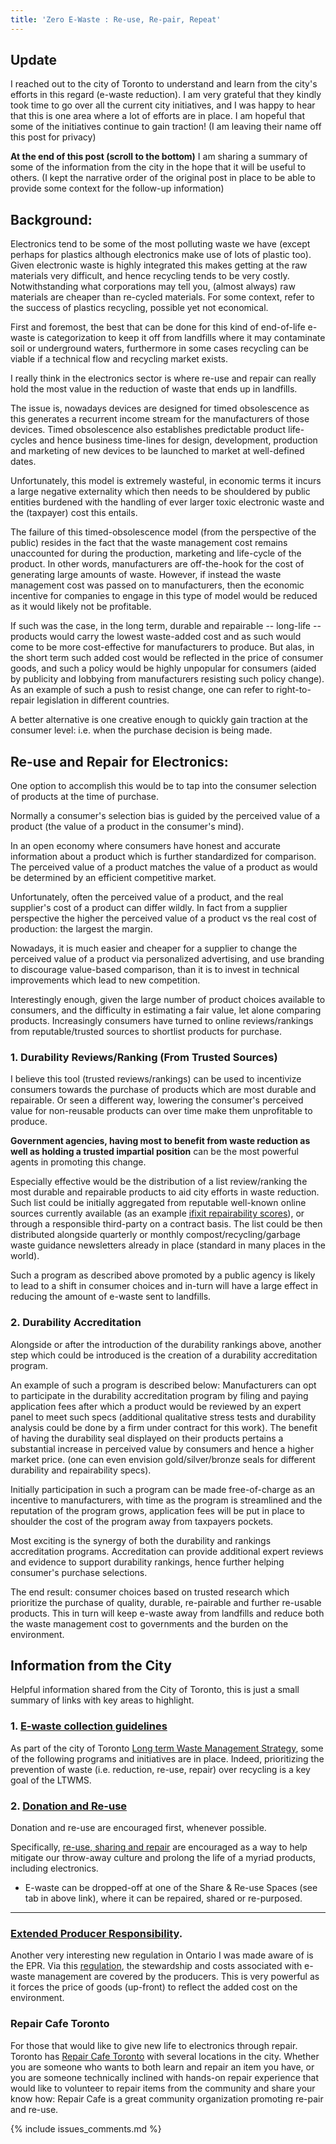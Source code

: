 ```yaml
---
title: 'Zero E-Waste : Re-use, Re-pair, Repeat'
---
```


## Update 

I reached out to the city of Toronto to understand and learn from the city's efforts in this regard
(e-waste reduction). I am very grateful that they kindly took time to go over all the current city
initiatives, and I was happy to hear that this is one area where a lot of efforts are in place. I am
hopeful that some of the initiatives continue to gain traction! (I am leaving their name off this
post for privacy)

**At the end of this post (scroll to the bottom)** I am sharing a summary of some of the information
from the city in the hope that it will be useful to others. (I kept the narrative order of the
original post in place to be able to provide some context for the follow-up information)

## Background:

Electronics tend to be some of the most polluting waste we have (except perhaps for plastics
although electronics make use of lots of plastic too). Given electronic waste is highly integrated
this makes getting at the raw materials very difficult, and hence recycling tends to be very costly. 
Notwithstanding what corporations may tell you, (almost always) raw materials are cheaper than
re-cycled materials. For some context, refer to the success of plastics recycling, possible yet
not economical.

First and foremost, the best that can be done for this kind of end-of-life e-waste is categorization to
keep it off from landfills where it may contaminate soil or underground waters, furthermore in some cases 
recycling can be viable if a technical flow and recycling market exists.

I really think in the electronics sector is where re-use and repair can really hold the most value
in the reduction of waste that ends up in landfills. 

The issue is, nowadays devices are designed for timed obsolescence as this generates a recurrent
income stream for the manufacturers of those devices. Timed obsolescence also establishes
predictable product life-cycles and hence business time-lines for design, development, production and
marketing of new devices to be launched to market at well-defined dates.

Unfortunately, this model is extremely wasteful, in economic terms it incurs a large negative
externality which then needs to be shouldered by public entities burdened with the handling of ever
larger toxic electronic waste and the (taxpayer) cost this entails. 

The failure of this timed-obsolescence model (from the perspective of the public) resides in the
fact that the waste management cost remains unaccounted for during the production, marketing and
life-cycle of the product. In other words, manufacturers are off-the-hook for the cost of generating
large amounts of waste. However, if instead the waste management cost was passed on to
manufacturers, then the economic incentive for companies to engage in this type of model would be
reduced as it would likely not be profitable.

If such was the case, in the long term, durable and repairable -- long-life -- products would carry
the lowest waste-added cost and as such would come to be more cost-effective for manufacturers to
produce. But alas, in the short term such added cost would be reflected in the price of consumer
goods, and such a policy would be highly unpopular for consumers (aided by publicity and lobbying
from manufacturers resisting such policy change). As an example of such a push to resist change, one
can refer to right-to-repair legislation in different countries.

A better alternative is one creative enough to quickly gain traction at the consumer level: i.e. when
the purchase decision is being made.

## Re-use and Repair for Electronics:

One option to accomplish this would be to tap into the consumer selection of products at the time of
purchase.

Normally a consumer's selection bias is guided by the perceived value of a product (the value of a
product in the consumer's mind). 

In an open economy where consumers have honest and accurate information about a product which is
further standardized for comparison. The perceived value of a product matches the value of a product
as would be determined by an efficient competitive market. 

Unfortunately, often the perceived value of a product, and the real supplier's cost of a product can
differ wildly. In fact from a supplier perspective the higher the perceived value of a product vs
the real cost of production: the largest the margin.

Nowadays, it is much easier and cheaper for a supplier to change the perceived value of a product
via personalized advertising, and use branding to discourage value-based comparison, than it is to
invest in technical improvements which lead to new competition. 

Interestingly enough, given the large number of product choices available to consumers, and the
difficulty in estimating a fair value, let alone comparing products. Increasingly consumers have
turned to online reviews/rankings from reputable/trusted sources to shortlist products for purchase.

### 1. Durability Reviews/Ranking (From Trusted Sources)

I believe this tool (trusted reviews/rankings) can be used to incentivize consumers towards the
purchase of products which are most durable and repairable. Or seen a different way, lowering the
consumer's perceived value for non-reusable products can over time make them unprofitable to produce.

**Government agencies, having most to benefit from waste reduction as well as holding a trusted
impartial position** can be the most powerful agents in promoting this change.

Especially effective would be the distribution of a list review/ranking the most durable and
repairable products to aid city efforts in waste reduction. Such list could be initially aggregated
from reputable well-known online sources currently available 
(as an example [ifixit repairability scores](https://www.ifixit.com/laptop-repairability)), 
or through a responsible third-party on a contract basis. The list could be then distributed
alongside quarterly or monthly compost/recycling/garbage waste guidance newsletters already in place
(standard in many places in the world).

Such a program as described above promoted by a public agency is likely to lead to a shift in
consumer choices and in-turn will have a large effect in reducing the amount of e-waste sent to
landfills.

### 2. Durability Accreditation

Alongside or after the introduction of the durability rankings above, another step which could be
introduced is the creation of a durability accreditation program. 

An example of such a program is described below:
Manufacturers can opt to participate in the durability accreditation program by filing and paying
application fees after which a product would be reviewed by an expert panel to meet such specs
(additional qualitative stress tests and durability analysis could be done by a firm under contract
for this work). The benefit of having the durability seal displayed on their products pertains a substantial 
increase in perceived value by consumers and hence a higher market price.
(one can even envision gold/silver/bronze seals for different durability and repairability specs). 

Initially participation in such a program can be made free-of-charge as an incentive to
manufacturers, with time as the program is streamlined and the reputation of the program grows,
application fees will be put in place to shoulder the cost of the program away from taxpayers
pockets.

Most exciting is the synergy of both the durability and rankings accreditation programs.
Accreditation can provide additional expert reviews and evidence to support durability rankings,
hence further helping consumer's purchase selections. 

The end result: consumer choices based on trusted research which prioritize the purchase of quality,
durable, re-pairable and further re-usable products. This in turn will keep e-waste away from
landfills and reduce both the waste management cost to governments and the burden on the environment.

## Information from the City

Helpful information shared from the City of Toronto, this is just a small summary of links with key
areas to highlight.

### 1. [E-waste collection guidelines](https://www.toronto.ca/services-payments/recycling-organics-garbage/electronic-waste/)

As part of the city of Toronto [Long term Waste Management Strategy](https://www.toronto.ca/services-payments/recycling-organics-garbage/long-term-waste-strategy/), 
some of the following programs and initiatives are in place. Indeed, prioritizing the prevention of waste
(i.e. reduction, re-use, repair) over recycling is a key goal of the LTWMS.

### 2. [Donation and Re-use](https://www.toronto.ca/services-payments/recycling-organics-garbage/long-term-waste-strategy/waste-reduction/)
Donation and re-use are encouraged first, whenever possible.

Specifically, [re-use, sharing and repair](https://www.toronto.ca/services-payments/recycling-organics-garbage/long-term-waste-strategy/waste-reduction/community-reduce-reuse-programs/#:~:text=This%20program%20provides%20workshop%20spaces,design%20clothes%20from%20repurposed%20textiles) 
are encouraged as a way to help mitigate our throw-away culture and prolong the life of a myriad
products, including electronics.

* E-waste can be dropped-off at one of the Share & Re-use Spaces (see tab in above link), where it
  can be repaired, shared or re-purposed.

---
  
### [Extended Producer Responsibility](https://rpra.ca/programs/electronics/). 
Another very interesting new regulation in Ontario I was made aware of is the EPR.
Via this [regulation](https://www.ontario.ca/laws/regulation/200522), the stewardship and costs associated
with e-waste management are covered by the producers. This is very powerful as it forces the price
of goods (up-front) to reflect the added cost on the environment. 

### Repair Cafe Toronto

For those that would like to give new life to electronics through repair. Toronto has 
[Repair Cafe Toronto](https://repaircafetoronto.ca/) with several locations in the city. 
Whether you are someone who wants to both learn and repair an item you have, or you are someone
technically inclined with hands-on repair experience that would like to volunteer to repair items
from the community and share your know how: Repair Cafe is a great community organization promoting
re-pair and re-use.

{% include issues_comments.md %}

